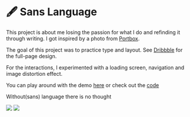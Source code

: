 # 🖋 Sans Language
This project is about me losing the passion for what I do and refinding it through writing. I got inspired by a photo from <a href="https://www.instagram.com/portbox/" rel="nofollow noreferrer">Portbox</a>.

The goal of this project was to practice type and layout. See [Dribbble](https://dribbble.com/MartijnKeesmaat) for the full-page design.

For the interactions, I experimented with a loading screen, navigation and image distortion effect. 

You can play around with the demo <a href="https://martijnkeesmaat.github.io/codename-language/" rel="nofollow noreferrer">here</a> or check out the <a href="https://github.com/MartijnKeesmaat/codename-language" rel="nofollow noreferrer">code</a>

Without(sans) language there is no thought

![](https://cdn.dribbble.com/users/755729/screenshots/9883895/media/d5e1cf238eb423b001bba9d9a76ad546.jpg)
![](https://cdn.dribbble.com/users/755729/screenshots/9883955/media/f1da9542c1a7dee8158074c92c6070c4.jpg)
